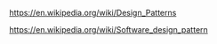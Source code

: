 https://en.wikipedia.org/wiki/Design_Patterns


https://en.wikipedia.org/wiki/Software_design_pattern

